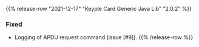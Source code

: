 {{% release-row "2021-12-17" "Keyple Card Generic Java Lib" "2.0.2" %}} 
### Fixed
- Logging of APDU request command (issue [#9]).
{{% /release-row %}}

